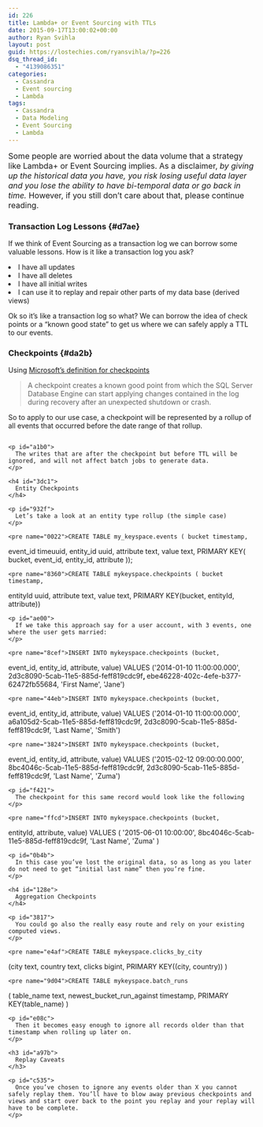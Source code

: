 ```yaml
---
id: 226
title: Lambda+ or Event Sourcing with TTLs
date: 2015-09-17T13:00:02+00:00
author: Ryan Svihla
layout: post
guid: https://lostechies.com/ryansvihla/?p=226
dsq_thread_id:
  - "4139086351"
categories:
  - Cassandra
  - Event sourcing
  - Lambda
tags:
  - Cassandra
  - Data Modeling
  - Event Sourcing
  - Lambda
---
```

<p id="bdaf">
  <span style="font-size: 16px;">Some people are worried about the data volume that a strategy like Lambda+ or Event Sourcing implies. As a disclaimer,</span><em style="font-size: 16px;"> by giving up the historical data you have, you risk losing useful data layer and you lose the ability to have bi-temporal data or go back in time. </em><span style="font-size: 16px;">However, if you still don’t care about that, please continue reading.</span>
</p>

### Transaction Log Lessons {#d7ae}

<p id="8f76">
  If we think of Event Sourcing as a transaction log we can borrow some valuable lessons. How is it like a transaction log you ask?
</p>

<li id="42d1">
  I have all updates
</li>
<li id="f06b">
  I have all deletes
</li>
<li id="f37f">
  I have all initial writes
</li>
<li id="1427">
  I can use it to replay and repair other parts of my data base (derived views)
</li>

<p id="f6fe">
  Ok so it’s like a transaction log so what? We can borrow the idea of check points or a “known good state” to get us where we can safely apply a TTL to our events.
</p>

### Checkpoints {#da2b}

<p id="4d3a">
  Using <a href="https://msdn.microsoft.com/en-us/library/ms189573.aspx" rel="nofollow" data-href="https://msdn.microsoft.com/en-us/library/ms189573.aspx">Microsoft’s definition for checkpoints</a>
</p>

<blockquote id="46c4">
  <p>
    A checkpoint creates a known good point from which the SQL Server Database Engine can start applying changes contained in the log during recovery after an unexpected shutdown or crash.
  </p>
</blockquote>

<p id="70e2">
  So to apply to our use case, a checkpoint will be represented by a rollup of all events that occurred before the date range of that rollup.
</p>

<div>
  <div>
  </div>
  
  <p>
    <img src="https://cdn-images-1.medium.com/max/884/1*UR4r2jnZxnN0WoSiB8NSDw.png" alt="" data-image-id="1*UR4r2jnZxnN0WoSiB8NSDw.png" data-width="884" data-height="516" data-action="zoom" data-action-value="1*UR4r2jnZxnN0WoSiB8NSDw.png" data-scroll="native" /></div> 
    
    <p id="a1b0">
      The writes that are after the checkpoint but before TTL will be ignored, and will not affect batch jobs to generate data.
    </p>
    
    <h4 id="3dc1">
      Entity Checkpoints
    </h4>
    
    <p id="932f">
      Let’s take a look at an entity type rollup (the simple case)
    </p>
    
    <pre name="0022">CREATE TABLE my_keyspace.events ( bucket timestamp,
 event_id timeuuid, entity_id uuid, attribute text, 
value text, PRIMARY KEY( bucket, event_id,
 entity_id, attribute ));</pre>
    
    <pre name="8360">CREATE TABLE mykeyspace.checkpoints ( bucket timestamp, 
entityId uuid, attribute text, value text, 
PRIMARY KEY(bucket, entityId, attribute))</pre>
    
    <p id="ae00">
      If we take this approach say for a user account, with 3 events, one where the user gets married:
    </p>
    
    <pre name="8cef">INSERT INTO mykeyspace.checkpoints (bucket, 
event_id, entity_id, attribute, value)
 VALUES ('2014-01-10 11:00:00.000',
 2d3c8090-5cab-11e5-885d-feff819cdc9f<strong>, 
</strong>ebe46228-402c-4efe-b377-62472fb55684, 
'First Name', 'Jane')</pre>
    
    <pre name="44eb">INSERT INTO mykeyspace.checkpoints (bucket, 
event_id, entity_id, attribute, value) 
VALUES ('2014-01-10 11:00:00.000',
<strong> </strong>a6a105d2-5cab-11e5-885d-feff819cdc9f,
 2d3c8090-5cab-11e5-885d-feff819cdc9f,
 'Last Name', 'Smith')</pre>
    
    <pre name="3824">INSERT INTO mykeyspace.checkpoints (bucket,
 event_id, entity_id, attribute, value) 
VALUES ('2015-02-12 09:00:00.000', 
8bc4046c-5cab-11e5-885d-feff819cdc9f,
 2d3c8090-5cab-11e5-885d-feff819cdc9f, 'Last Name', 'Zuma')</pre>
    
    <p id="f421">
      The checkpoint for this same record would look like the following
    </p>
    
    <pre name="ffcd">INSERT INTO mykeyspace.checkpoints (bucket,
 entityId, attribute, value) VALUES 
( '2015-06-01 10:00:00', 
8bc4046c-5cab-11e5-885d-feff819cdc9f,
 'Last Name', 'Zuma' )</pre>
    
    <p id="0b4b">
      In this case you’ve lost the original data, so as long as you later do not need to get “initial last name” then you’re fine.
    </p>
    
    <h4 id="128e">
      Aggregation Checkpoints
    </h4>
    
    <p id="3817">
      You could go also the really easy route and rely on your existing computed views.
    </p>
    
    <pre name="e4af">CREATE TABLE mykeyspace.clicks_by_city 
(city text, country text, clicks bigint,
 PRIMARY KEY((city, country)) )</pre>
    
    <pre name="9d04">CREATE TABLE mykeyspace.batch_runs 
( table_name text, newest_bucket_run_against timestamp,
 PRIMARY KEY(table_name) )</pre>
    
    <p id="e08c">
      Then it becomes easy enough to ignore all records older than that timestamp when rolling up later on.
    </p>
    
    <h3 id="a97b">
      Replay Caveats
    </h3>
    
    <p id="c535">
      Once you’ve chosen to ignore any events older than X you cannot safely replay them. You’ll have to blow away previous checkpoints and views and start over back to the point you replay and your replay will have to be complete.
    </p>